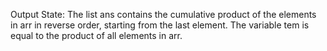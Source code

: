 Output State: The list ans contains the cumulative product of the elements in arr in reverse order, starting from the last element. The variable tem is equal to the product of all elements in arr.